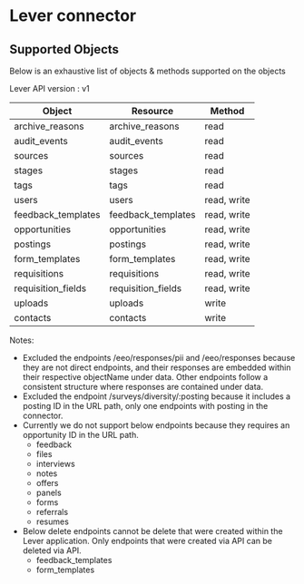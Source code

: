 # Lever connector


## Supported Objects 
Below is an exhaustive list of objects & methods supported on the objects

Lever API version : v1

| Object                  | Resource           | Method       |
| ----------------------- | ------------------ | ------------ |
| archive_reasons         | archive_reasons    | read         |
| audit_events            | audit_events       | read         |
| sources                 | sources            | read         |
| stages                  | stages             | read         |
| tags                    | tags               | read         |
| users                   | users              | read, write  |
| feedback_templates      | feedback_templates | read, write  |
| opportunities           | opportunities      | read, write  |
| postings                | postings           | read, write  |
| form_templates          | form_templates     | read, write  |
| requisitions            | requisitions       | read, write  |
| requisition_fields      | requisition_fields | read, write  |
| uploads                 | uploads            | write        |
| contacts                | contacts           | write        |


Notes:
- Excluded the endpoints /eeo/responses/pii and /eeo/responses because they are not direct endpoints, and their responses are embedded within their respective objectName under data. Other endpoints follow a consistent structure where responses are contained under data.
- Excluded the endpoint /surveys/diversity/:posting because it includes a posting ID in the URL path, only one endpoints with posting in the connector.
- Currently we do not support below endpoints because they requires an opportunity ID in the URL path.
   - feedback
   - files
   - interviews
   - notes
   - offers
   - panels
   - forms
   - referrals
   - resumes
- Below delete endpoints cannot be delete that were created within the Lever application. Only endpoints that were created via API can be deleted via API.
    - feedback_templates
	- form_templates
